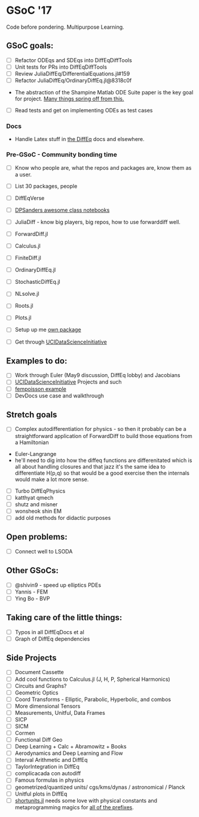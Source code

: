 # GSoC '17

Code before pondering.
Multipurpose Learning.

## GSoC goals:

- [ ] Refactor ODEqs and SDEqs into DiffEqDiffTools
- [ ] Unit tests for PRs into DiffEqDiffTools
- [ ] Review JuliaDiffEq/DifferentialEquations.jl#159
- [ ] Refactor JuliaDiffEq/OrdinaryDiffEq.jl@8318c0f
* The abstraction of the Shampine Matlab ODE Suite paper is the key goal for project. [Many things spring off from this.](http://people.eecs.berkeley.edu/~wkahan/Math128/ODEsuite.pdf)
- [ ] Read tests and get on implementing ODEs as test cases
### Docs
- Handle Latex stuff in [the DiffEq](http://docs.juliadiffeq.org/stable/types/ode_types.html#Mathematical-Specification-of-an-ODE-Problem-1) docs and elsewhere.
### Pre-GSoC - Community bonding time
- [ ] Know who people are, what the repos and packages are, know them as a user.
- [ ] List 30 packages, people
- [ ] DiffEqVerse
- [ ] [DPSanders awesome class notebooks](https://github.com/dpsanders/FisicaComputacional2017_2)
- [ ] JuliaDiff - know big players, big repos, how to use forwarddiff well.
- [ ] ForwardDiff.jl
- [ ] Calculus.jl
- [ ] FiniteDiff.jl
- [ ] OrdinaryDiffEq.jl
- [ ] StochasticDiffEq.jl
- [ ] NLsolve.jl
- [ ] Roots.jl 
- [ ] Plots.jl
- [ ] Setup up me [own package](http://www.stochasticlifestyle.com/finalizing-julia-package-documentation-testing-coverage-publishing/)
- [ ] Get through [UCIDataScienceInitiative](https://ucidatascienceinitiative.github.io/IntroToJulia)



## Examples to do:

- [ ] Work through Euler (May9 discussion, DiffEq lobby) and Jacobians
- [ ] [UCIDataScienceInitiative](http://ucidatascienceinitiative.github.io/IntroToJulia/) Projects and such
- [ ] [fempoisson example](http://docs.juliadiffeq.org/latest/tutorials/fempoisson_example.html)
- [ ] DevDocs use case and walkthrough

## Stretch goals

- [ ] Complex autodifferentiation for physics - so then it probably can be a straightforward application of ForwardDiff to build those equations from a Hamiltonian
- Euler-Langrange
- he'll need to dig into how the diffeq functions are differenitated which is all about handling closures and that jazz it's the same idea to differentiate H(p,q) so that would be a good exercise then the internals would make a lot more sense.
- [ ] Turbo DiffEqPhysics
- [ ] katthyat qmech
- [ ] shutz and misner
- [ ] wonsheok shin EM
- [ ] add old methods for didactic purposes

## Open problems:

- [ ] Connect well to LSODA

## Other GSoCs:

- [ ] @shivin9 - speed up elliptics PDEs
- [ ] Yannis - FEM
- [ ] Ying Bo - BVP

## Taking care of the little things:

- [ ] Typos in all DiffEqDocs et al
- [ ] Graph of DiffEq dependencies

## Side Projects
- [ ] Document Cassette
- [ ] Add cool functions to Calculus.jl (J, H, P, Spherical Harmonics)
- [ ] Circuits and Graphs?
- [ ] Geometric Optics
- [ ] Coord Transforms - Elliptic, Parabolic, Hyperbolic, and combos
- [ ] More dimensional Tensors
- [ ] Measurements, Unitful, Data Frames
- [ ] SICP
- [ ] SICM
- [ ] Cormen
- [ ] Functional Diff Geo
- [ ] Deep Learning + Calc + Abramowitz + Books
- [ ] Aerodynamics and Deep Learning and Flow
- [ ] Interval Arithmetic and DiffEq
- [ ] TaylorIntegration in DiffEq
- [ ] complicacada con autodiff 
- [ ] Famous formulas in physics
- [ ] geometrized/quantized units/ cgs/kms/dynas / astronomical / Planck
- [ ] Unitful plots in DiffEq
- [ ] [shortunits.jl](https://github.com/Keno/SIUnits.jl/blob/master/src/shortunits.jl) needs some love with physical constants and metaprogramming magics for [all of the prefixes](http://www.npl.co.uk/reference/measurement-units/si-prefixes/).
